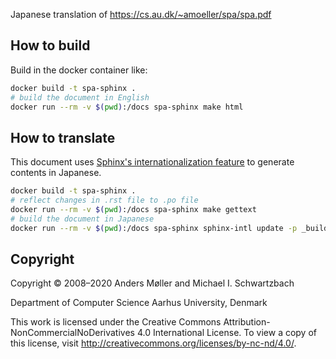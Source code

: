 Japanese translation of https://cs.au.dk/~amoeller/spa/spa.pdf

## How to build

Build in the docker container like:

```sh
docker build -t spa-sphinx .
# build the document in English
docker run --rm -v $(pwd):/docs spa-sphinx make html
```

## How to translate

This document uses [Sphinx's internationalization feature](https://www.sphinx-doc.org/en/master/usage/advanced/intl.html) to generate contents in Japanese.

```sh
docker build -t spa-sphinx .
# reflect changes in .rst file to .po file
docker run --rm -v $(pwd):/docs spa-sphinx make gettext
# build the document in Japanese
docker run --rm -v $(pwd):/docs spa-sphinx sphinx-intl update -p _build/gettext -l ja
```

## Copyright

Copyright © 2008–2020 Anders Møller and Michael I. Schwartzbach

Department of Computer Science
Aarhus University, Denmark

This work is licensed under the Creative Commons Attribution-NonCommercialNoDerivatives 4.0 International License. To view a copy of this license, visit http://creativecommons.org/licenses/by-nc-nd/4.0/.
